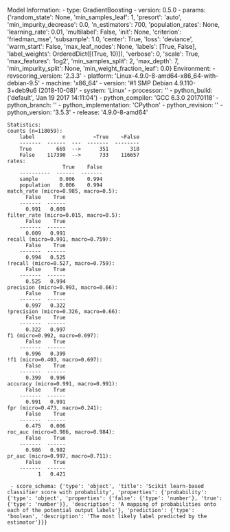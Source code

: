 Model Information:
	 - type: GradientBoosting
	 - version: 0.5.0
	 - params: {'random_state': None, 'min_samples_leaf': 1, 'presort': 'auto', 'min_impurity_decrease': 0.0, 'n_estimators': 700, 'population_rates': None, 'learning_rate': 0.01, 'multilabel': False, 'init': None, 'criterion': 'friedman_mse', 'subsample': 1.0, 'center': True, 'loss': 'deviance', 'warm_start': False, 'max_leaf_nodes': None, 'labels': [True, False], 'label_weights': OrderedDict([(True, 10)]), 'verbose': 0, 'scale': True, 'max_features': 'log2', 'min_samples_split': 2, 'max_depth': 7, 'min_impurity_split': None, 'min_weight_fraction_leaf': 0.0}
	Environment:
	 - revscoring_version: '2.3.3'
	 - platform: 'Linux-4.9.0-8-amd64-x86_64-with-debian-9.5'
	 - machine: 'x86_64'
	 - version: '#1 SMP Debian 4.9.110-3+deb9u6 (2018-10-08)'
	 - system: 'Linux'
	 - processor: ''
	 - python_build: ('default', 'Jan 19 2017 14:11:04')
	 - python_compiler: 'GCC 6.3.0 20170118'
	 - python_branch: ''
	 - python_implementation: 'CPython'
	 - python_revision: ''
	 - python_version: '3.5.3'
	 - release: '4.9.0-8-amd64'
	
	Statistics:
	counts (n=118059):
		label         n         ~True    ~False
		-------  ------  ---  -------  --------
		True        669  -->      351       318
		False    117390  -->      733    116657
	rates:
		              True    False
		----------  ------  -------
		sample       0.006    0.994
		population   0.006    0.994
	match_rate (micro=0.985, macro=0.5):
		  False    True
		-------  ------
		  0.991   0.009
	filter_rate (micro=0.015, macro=0.5):
		  False    True
		-------  ------
		  0.009   0.991
	recall (micro=0.991, macro=0.759):
		  False    True
		-------  ------
		  0.994   0.525
	!recall (micro=0.527, macro=0.759):
		  False    True
		-------  ------
		  0.525   0.994
	precision (micro=0.993, macro=0.66):
		  False    True
		-------  ------
		  0.997   0.322
	!precision (micro=0.326, macro=0.66):
		  False    True
		-------  ------
		  0.322   0.997
	f1 (micro=0.992, macro=0.697):
		  False    True
		-------  ------
		  0.996   0.399
	!f1 (micro=0.403, macro=0.697):
		  False    True
		-------  ------
		  0.399   0.996
	accuracy (micro=0.991, macro=0.991):
		  False    True
		-------  ------
		  0.991   0.991
	fpr (micro=0.473, macro=0.241):
		  False    True
		-------  ------
		  0.475   0.006
	roc_auc (micro=0.986, macro=0.984):
		  False    True
		-------  ------
		  0.986   0.982
	pr_auc (micro=0.997, macro=0.711):
		  False    True
		-------  ------
		      1   0.421
	
	 - score_schema: {'type': 'object', 'title': 'Scikit learn-based classifier score with probability', 'properties': {'probability': {'type': 'object', 'properties': {'false': {'type': 'number'}, 'true': {'type': 'number'}}, 'description': 'A mapping of probabilities onto each of the potential output labels'}, 'prediction': {'type': 'boolean', 'description': 'The most likely label predicted by the estimator'}}}

